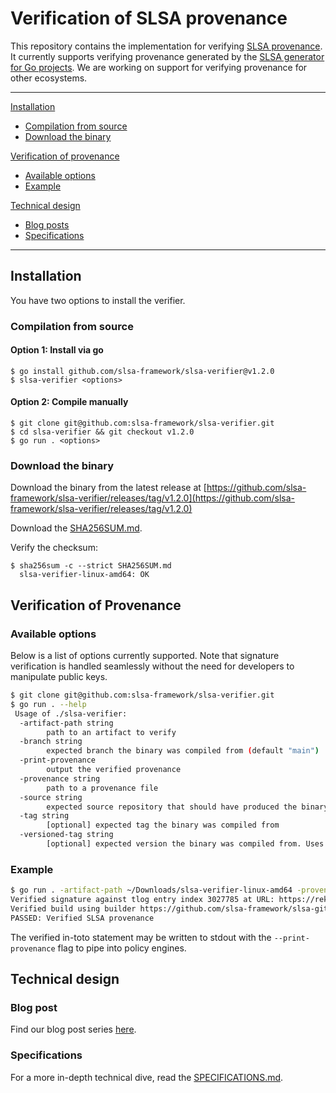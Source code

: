 # Verification of SLSA provenance
This repository contains the implementation for verifying [SLSA provenance](https://slsa.dev/). It currently supports verifying provenance generated by the [SLSA generator for Go projects](https://github.com/slsa-framework/slsa-github-generator/blob/main/.github/workflows/builder_go_slsa3.yml). We are working on support for verifying provenance for other ecosystems.

________
[Installation](#installation)
- [Compilation from source](#compilation-from-source)
- [Download the binary](#download-the-binary)

[Verification of provenance](#verification-of-provenance)
- [Available options](#available-options)
- [Example](#example)

[Technical design](#technial-design)
- [Blog posts](#blog-posts)
- [Specifications](#specifications)
________

## Installation

You have two options to install the verifier.

### Compilation from source

#### Option 1: Install via go
```
$ go install github.com/slsa-framework/slsa-verifier@v1.2.0
$ slsa-verifier <options>
```

#### Option 2: Compile manually
```
$ git clone git@github.com:slsa-framework/slsa-verifier.git
$ cd slsa-verifier && git checkout v1.2.0
$ go run . <options>
```

### Download the binary

Download the binary from the latest release at [https://github.com/slsa-framework/slsa-verifier/releases/tag/v1.2.0](https://github.com/slsa-framework/slsa-verifier/releases/tag/v1.2.0)

Download the [SHA256SUM.md](https://github.com/slsa-framework/slsa-verifier/blob/main/SHA256SUM.md).

Verify the checksum:

```
$ sha256sum -c --strict SHA256SUM.md
  slsa-verifier-linux-amd64: OK
```

## Verification of Provenance

### Available options

Below is a list of options currently supported. Note that signature verification is handled seamlessly without the need for developers to manipulate public keys.

```bash
$ git clone git@github.com:slsa-framework/slsa-verifier.git
$ go run . --help
 Usage of ./slsa-verifier:
  -artifact-path string
    	path to an artifact to verify
  -branch string
    	expected branch the binary was compiled from (default "main")
  -print-provenance
    	output the verified provenance
  -provenance string
    	path to a provenance file
  -source string
    	expected source repository that should have produced the binary, e.g. github.com/some/repo
  -tag string
    	[optional] expected tag the binary was compiled from
  -versioned-tag string
    	[optional] expected version the binary was compiled from. Uses semantic version to match the tag
```

### Example

```bash
$ go run . -artifact-path ~/Downloads/slsa-verifier-linux-amd64 -provenance ~/Downloads/slsa-verifier-linux-amd64.intoto.jsonl -source github.com/slsa-framework/slsa-verifier -tag v1.2.0
Verified signature against tlog entry index 3027785 at URL: https://rekor.sigstore.dev/api/v1/log/entries/0cdff5b6a013379f9c1c5c6c598ad73c60de5acd969ba70ea2e874098b6e789f
Verified build using builder https://github.com/slsa-framework/slsa-github-generator/.github/workflows/builder_go_slsa3.yml@refs/tags/v1.1.1 at commit fb9aeaf6384fd588e56ad90978fe025b3fd44849
PASSED: Verified SLSA provenance
```

The verified in-toto statement may be written to stdout with the `--print-provenance` flag to pipe into policy engines. 

## Technical design

### Blog post
Find our blog post series [here](https://security.googleblog.com/2022/04/improving-software-supply-chain.html).

### Specifications
For a more in-depth technical dive, read the [SPECIFICATIONS.md](https://github.com/slsa-framework/slsa-github-generator/blob/main/SPECIFICATIONS.md).
